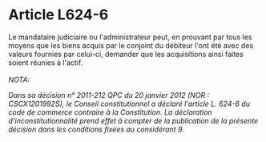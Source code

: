 # Article L624-6

Le mandataire judiciaire ou l'administrateur peut, en prouvant par tous les moyens que les biens acquis par le conjoint du débiteur l'ont été avec des valeurs fournies par celui-ci, demander que les acquisitions ainsi faites soient réunies à l'actif.<br/><br/><i>NOTA:<p>Dans sa décision n° 2011-212 QPC du 20 janvier 2012 (NOR : CSCX1201992S), le Conseil constitutionnel a déclaré l'article L. 624-6 du code de commerce contraire à la Constitution. La déclaration d'inconstitutionnalité prend effet à compter de la publication de la présente décision dans les conditions fixées au considérant 9.</p></i>